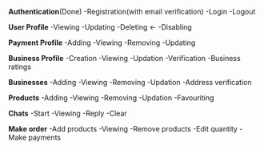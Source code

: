 **Authentication**(Done)
-Registration(with email verification)
-Login
-Logout

**User Profile**
-Viewing 
-Updating 
-Deleting <-
-Disabling

**Payment Profile**
-Adding
-Viewing 
-Removing
-Updating

**Business Profile**
-Creation
-Viewing
-Updation
-Verification
-Business ratings

**Businesses**
-Adding
-Viewing
-Removing
-Updation
-Address verification

**Products**
-Adding
-Viewing
-Removing
-Updation
-Favouriting

**Chats**
-Start
-Viewing
-Reply
-Clear

**Make order**
-Add products
-Viewing
-Remove products
-Edit quantity
-Make payments
